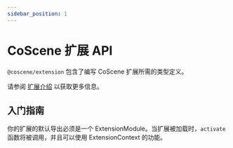 ```yaml
---
sidebar_position: 1
---
```


# CoScene 扩展 API

`@coscene/extension` 包含了编写 CoScene 扩展所需的类型定义。

请参阅 [扩展介绍](../1-introduction) 以获取更多信息。

## 入门指南

你的扩展的默认导出必须是一个 ExtensionModule。当扩展被加载时，`activate` 函数将被调用，并且可以使用 ExtensionContext 的功能。
